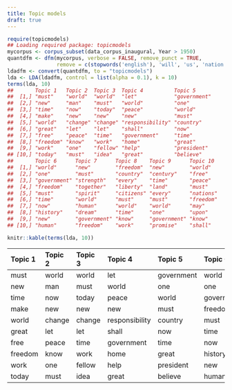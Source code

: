 ```yaml
---
title: Topic models
draft: true
---
```





```r
require(topicmodels)
## Loading required package: topicmodels
mycorpus <- corpus_subset(data_corpus_inaugural, Year > 1950)
quantdfm <- dfm(mycorpus, verbose = FALSE, remove_punct = TRUE,
                remove = c(stopwords('english'), 'will', 'us', 'nation', 'can', 'peopl*', 'americ*'))
ldadfm <- convert(quantdfm, to = "topicmodels")
lda <- LDA(ldadfm, control = list(alpha = 0.1), k = 10)
terms(lda, 10)
##       Topic 1   Topic 2  Topic 3  Topic 4          Topic 5     
##  [1,] "must"    "world"  "world"  "let"            "government"
##  [2,] "new"     "man"    "must"   "world"          "one"       
##  [3,] "time"    "now"    "today"  "peace"          "world"     
##  [4,] "make"    "new"    "new"    "new"            "must"      
##  [5,] "world"   "change" "change" "responsibility" "country"   
##  [6,] "great"   "let"    "let"    "shall"          "now"       
##  [7,] "free"    "peace"  "time"   "government"     "time"      
##  [8,] "freedom" "know"   "work"   "home"           "great"     
##  [9,] "work"    "one"    "fellow" "help"           "president" 
## [10,] "today"   "must"   "idea"   "great"          "believe"   
##       Topic 6      Topic 7      Topic 8    Topic 9      Topic 10 
##  [1,] "world"      "new"        "freedom"  "new"        "world"  
##  [2,] "one"        "must"       "country"  "century"    "free"   
##  [3,] "government" "strength"   "every"    "time"       "peace"  
##  [4,] "freedom"    "together"   "liberty"  "land"       "must"   
##  [5,] "must"       "spirit"     "citizens" "every"      "nations"
##  [6,] "time"       "world"      "must"     "must"       "freedom"
##  [7,] "now"        "human"      "world"    "world"      "may"    
##  [8,] "history"    "dream"      "time"     "one"        "upon"   
##  [9,] "new"        "government" "know"     "government" "know"   
## [10,] "human"      "freedom"    "work"     "promise"    "shall"
```


```r
knitr::kable(terms(lda, 10))
```



|Topic 1 |Topic 2 |Topic 3 |Topic 4        |Topic 5    |Topic 6    |Topic 7    |Topic 8  |Topic 9    |Topic 10 |
|:-------|:-------|:-------|:--------------|:----------|:----------|:----------|:--------|:----------|:--------|
|must    |world   |world   |let            |government |world      |new        |freedom  |new        |world    |
|new     |man     |must    |world          |one        |one        |must       |country  |century    |free     |
|time    |now     |today   |peace          |world      |government |strength   |every    |time       |peace    |
|make    |new     |new     |new            |must       |freedom    |together   |liberty  |land       |must     |
|world   |change  |change  |responsibility |country    |must       |spirit     |citizens |every      |nations  |
|great   |let     |let     |shall          |now        |time       |world      |must     |must       |freedom  |
|free    |peace   |time    |government     |time       |now        |human      |world    |world      |may      |
|freedom |know    |work    |home           |great      |history    |dream      |time     |one        |upon     |
|work    |one     |fellow  |help           |president  |new        |government |know     |government |know     |
|today   |must    |idea    |great          |believe    |human      |freedom    |work     |promise    |shall    |

